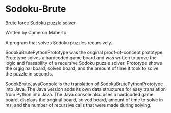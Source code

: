 # Sodoku-Brute
Brute force Sudoku puzzle solver

Written by Cameron Maberto

A program that solves Sodoku puzzles recursively.

SodokuBrutePythonPrototype was the original proof-of-concept prototype.
Prototype solves a hardcoded game board and was written to prove the logic and feasability of a recursive Sodoku puzzle solver.
Prototype shows the orgiginal board, solved board, and the amount of time it took to solve the puzzle in seconds.

SodokBruteJavaConsole is the translation of SodokuBrutePythonPrototype into Java.
The Java version adds its own data structures for easy translation from Python into Java.
The Java console also uses a hardcoded game board, displays the original board, solved board, amount of time to solve in ms, and
the number of recursive calls that were made during solving.

